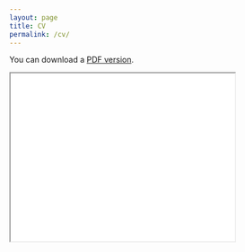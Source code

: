 ```yaml
---
layout: page
title: CV
permalink: /cv/
---
```


You can download a [PDF version](https://drive.google.com/file/d/1tO-5KyrFajDCSu2XgjIizxLmtP7UQokc/view?usp=drive_link).

<iframe
  src="../pdfs/CV.pdf"
  title="iframe Example 1"
  width="400"
  height="300">
  <p>Your browser does not support iframes.</p>
</iframe>





